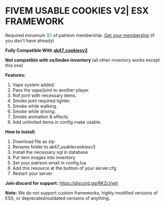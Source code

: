 <h1>FIVEM USABLE COOKIES V2| ESX FRAMEWORK</h1>
<p>Required minumum <span style="color: #339966;">$5</span> of patreon membership. <a href="https://patreon.com/menanak47" target="_blank">Get your membership</a> (if you don't have already)</p>
<p><strong>Fully Compatible With</strong> <a href="https://github.com/MenanAk47/ak47_cookiesv2" target="_blank"><strong>ak47_cookiesv2</strong></a></p>
<p><strong>Not compatible with ox/linden inventory </strong>(all other inventory works except this one)</p>
<p><strong>Features: </strong></p>
<ol>
<li>Vape system added.</li>
<li>Pass the vape/joint to another player.</li>
<li>Roll joint with necessary items.</li>
<li>Smoke joint required lighter.</li>
<li>Smoke while walking.</li>
<li>Smoke while driving.</li>
<li>Smoke animation &amp; effects.</li>
<li>Add unlimited items in config make usable.</li>
</ol>
<p><strong>How to install:</strong></p>
<ol>
<li>Download file as zip</li>
<li>Rename folder to ak47_usablecookiesv2</li>
<li>Install the necessary sql in database</li>
<li>Put item images into inventory</li>
<li>Set your patreon email in config.lua</li>
<li>Add this resource at the bottom of your server.cfg</li>
<li>Restart your server</li>
</ol>
<p><strong>Join discord for support:</strong> <a href="https://discord.gg/RKZcVwh">https://discord.gg/RKZcVwh</a></p>
<p><strong>Note:</strong> We do not support custom frameworks, highly modified versions of ESX, or deprecated/outdated versions of anything.</p>
